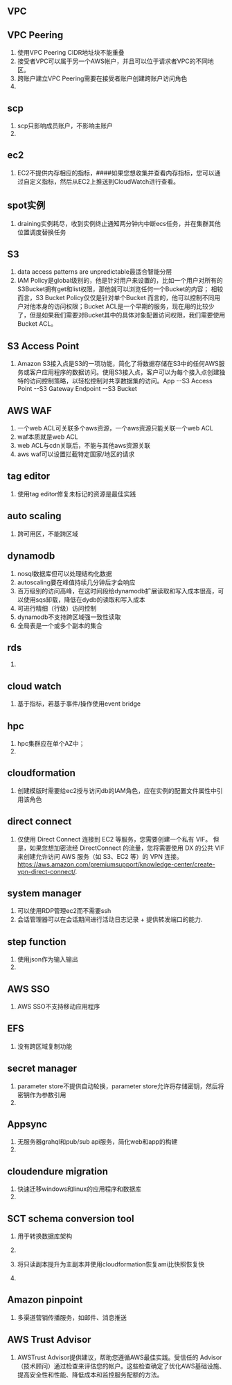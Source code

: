 ## VPC


## VPC Peering
1. 使用VPC Peering CIDR地址块不能重叠
2. 接受者VPC可以属于另一个AWS帐户，并且可以位于请求者VPC的不同地区。
3. 跨账户建立VPC Peering需要在接受者账户创建跨账户访问角色
4.        
## scp
1. scp只影响成员账户，不影响主账户
2. 
## ec2
1. EC2不提供内存相应的指标，####如果您想收集并查看内存指标，您可以通过自定义指标，然后从EC2上推送到CloudWatch进行查看。

## spot实例
1. draining实例耗尽，收到实例终止通知两分钟内中断ecs任务，并在集群其他位置调度替换任务

## S3
1. data access patterns are unpredictable最适合智能分层
2. IAM Policy是global级别的，他是针对用户来设置的，比如一个用户对所有的S3Bucket拥有get和list权限，那他就可以浏览任何一个Bucket的内容； 相较而言，S3 Bucket Policy仅仅是针对单个Bucket 而言的，他可以控制不同用户对他本身的访问权限；Bucket ACL是一个早期的服务，现在用的比较少了，但是如果我们需要对Bucket其中的具体对象配置访问权限，我们需要使用Bucket ACL。

## S3 Access Point
1. Amazon S3接入点是S3的一项功能，简化了将数据存储在S3中的任何AWS服务或客户应用程序的数据访问。使用S3接入点，客户可以为每个接入点创建独特的访问控制策略，以轻松控制对共享数据集的访问。App --S3 Access Point --S3 Gateway Endpoint --S3 Bucket

## AWS WAF
1. 一个web ACL可关联多个aws资源，一个aws资源只能关联一个web ACL
2. waf本质就是web ACL
3. web ACL与cdn关联后，不能与其他aws资源关联
4. aws waf可以设置拦截特定国家/地区的请求
## tag editor
1. 使用tag editor修复未标记的资源是最佳实践
## auto scaling
1. 跨可用区，不能跨区域

## dynamodb
1. nosql数据库但可以处理结构化数据
2. autoscaling要在峰值持续几分钟后才会响应
3. 百万级别的访问高峰，在这时间段给dynamodb扩展读取和写入成本很高，可以使用sqs卸载，降低在dydb的读取和写入成本
4. 可进行精细（行级）访问控制
5. dynamodb不支持跨区域强一致性读取
6. 全局表是一个或多个副本的集合

## rds
1. 
## cloud watch
1. 基于指标，若基于事件/操作使用event bridge
## hpc
1. hpc集群应在单个AZ中；
2. 
## cloudformation
1. 创建模版时需要给ec2授与访问db的IAM角色，应在实例的配置文件属性中引用该角色
## direct connect
1. 仅使用 Direct Connect 连接到 EC2 等服务，您需要创建一个私有 VIF。 但是，如果您想加密流经 DirectConnect 的流量，您将需要使用 DX 的公共 VIF 来创建允许访问 AWS 服务（如 S3、EC2 等）的 VPN 连接。https://aws.amazon.com/premiumsupport/knowledge-center/create-vpn-direct-connect/.

## system manager

1. 可以使用RDP管理ec2而不需要ssh
2. 会话管理器可以在会话期间进行活动日志记录 + 提供转发端口的能力.

## step function
1. 使用json作为输入输出
2. 
## AWS SSO
1. AWS SSO不支持移动应用程序


## EFS
1. 没有跨区域复制功能

## secret manager
1. parameter store不提供自动轮换，parameter store允许将存储密钥，然后将密钥作为参数引用
2. 

## Appsync
1. 无服务器grahql和pub/sub api服务，简化web和app的构建
2. 

## cloudendure migration
1. 快速迁移windows和linux的应用程序和数据库
2. 

## SCT schema conversion tool
1. 用于转换数据库架构
2. 

1. 将只读副本提升为主副本并使用cloudformation恢复ami比快照恢复快
2. 
## Amazon pinpoint
1. 多渠道营销传播服务，如邮件、消息推送


## AWS Trust Advisor
1. AWSTrust Advisor提供建议，帮助您遵循AWS最佳实践。受信任的 Advisor（技术顾问）通过检查来评估您的帐户。这些检查确定了优化AWS基础设施、提高安全性和性能、降低成本和监控服务配额的方法。

